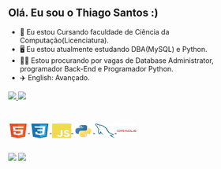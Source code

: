 ## Olá. Eu sou o Thiago Santos :)

- 📓 Eu estou Cursando faculdade de Ciência da Computação(Licenciatura).
- 🖥️ Eu estou atualmente estudando DBA(MySQL) e Python.
- 👨‍💻 Estou procurando por vagas de Database Administrator, programador Back-End e Programador Python.
- ✈️ English: Avançado.
<div>
  <a href="https://github.com/Thiagospc">
  <img height="180em" src="https://github-readme-stats.vercel.app/api?username=Thiagospc&show_icons=true&theme=dark&include_all_commits=true&count_private=true"/>
  <img height="180em" src="https://github-readme-stats.vercel.app/api/top-langs/?username=Thiagospc&layout=compact&langs_count=7&theme=dark"/>
</div>
  
 ##
  
<div style="display: inline_block"><br>
  <img align="center" alt="Thiago-HTML" height="30" width="40" src="https://raw.githubusercontent.com/devicons/devicon/master/icons/html5/html5-original.svg">
  <img align="center" alt="Thiago-CSS" height="30" width="40" src="https://raw.githubusercontent.com/devicons/devicon/master/icons/css3/css3-original.svg">
  <img align="center" alt="Thiago-Js" height="30" width="40" src="https://raw.githubusercontent.com/devicons/devicon/master/icons/javascript/javascript-plain.svg">
  <img align="center" alt="Thiago-Python" height="30" width="40" src="https://raw.githubusercontent.com/devicons/devicon/master/icons/python/python-original.svg">
  <img align="center" alt="Thiago-MySQL" height="30" width="40" src="https://raw.githubusercontent.com/devicons/devicon/master/icons/mysql/mysql-original.svg">
  <img align="center" alt="Thiago-oracle" height="30" width="40" src="https://raw.githubusercontent.com/devicons/devicon/master/icons/oracle/oracle-original.svg">
</div>
  
##

<div> 
  <a href = "mailto:thiago.spc1029@gmail.com"><img src="https://img.shields.io/badge/-Gmail-%23333?style=for-the-badge&logo=gmail&logoColor=white" target="_blank"></a>
  <a href = "https://api.whatsapp.com/send?phone=5591980659587&text=mensagem%20de%20exemplo"><img src="https://img.shields.io/badge/WhatsApp-25D366?style=for-the-badge&logo=whatsapp&logoColor=white"></a>
  </div>
